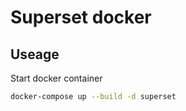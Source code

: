 # Superset docker

## Useage

Start docker container
```bash
docker-compose up --build -d superset
```
